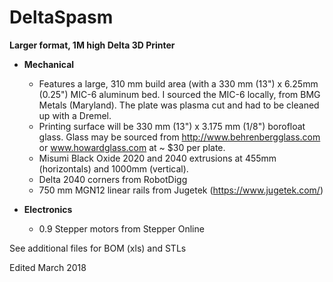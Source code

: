 # DeltaSpasm

**Larger format, 1M high Delta 3D Printer**
- **Mechanical**
  - Features a large, 310 mm build area (with a 330 mm (13") x 6.25mm (0.25") MIC-6 aluminum bed.  I sourced the MIC-6 locally, from BMG Metals (Maryland).  The plate was plasma cut and had to be cleaned up with a Dremel.  
  - Printing surface will be 330 mm (13") x 3.175 mm (1/8") borofloat glass.  Glass may be sourced from http://www.behrenbergglass.com or www.howardglass.com at ~ $30 per plate.
  - Misumi Black Oxide 2020 and 2040 extrusions at 455mm (horizontals) and 1000mm (vertical).  
  - Delta 2040 corners from RobotDigg
  - 750 mm MGN12 linear rails from Jugetek (https://www.jugetek.com/) 

- **Electronics**
  - 0.9 Stepper motors from Stepper Online
         

See additional files  for BOM (xls) and STLs

Edited March 2018
